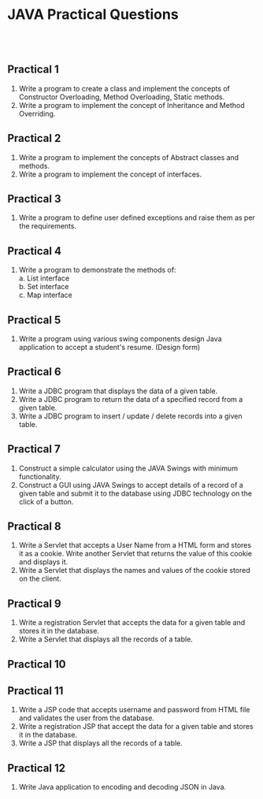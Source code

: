 <h1>JAVA Practical Questions</h1>
<br>
<br>

## Practical 1

1. Write a program to create a class and implement the concepts of Constructor Overloading, Method Overloading, Static methods.
2. Write a program to implement the concept of Inheritance and Method Overriding.

## Practical 2

1. Write a program to implement the concepts of Abstract classes and methods.
2. Write a program to implement the concept of interfaces.

## Practical 3

1. Write a program to define user defined exceptions and raise them as per the requirements.

## Practical 4

1. Write a program to demonstrate the methods of:<br>
    a. List interface<br>
    b. Set interface<br>
    c. Map interface<br>

## Practical 5

1. Write a program using various swing components design Java application to accept a student's resume. (Design form)

## Practical 6

1. Write a JDBC program that displays the data of a given table.
2. Write a JDBC program to return the data of a specified record from a given table.
3. Write a JDBC program to insert / update / delete records into a given table.

## Practical 7

1. Construct a simple calculator using the JAVA Swings with minimum functionality.
2. Construct a GUI using JAVA Swings to accept details of a record of a given table and submit it to the database using JDBC technology on the click of a button.

## Practical 8

1. Write a Servlet that accepts a User Name from a HTML form and stores it as a cookie. Write another Servlet that returns the value of this cookie and displays it.
2. Write a Servlet that displays the names and values of the cookie stored on the client.

## Practical 9

1. Write a registration Servlet that accepts the data for a given table and stores it in the database.
2. Write a Servlet that displays all the records of a table.

## Practical 10

## Practical 11

1. Write a JSP code that accepts username and password from HTML file and validates the user from the database.
2. Write a registration JSP that accept the data for a given table and stores it in the database.
3. Write a JSP that displays all the records of a table.

## Practical 12

1. Write Java application to encoding and decoding JSON in Java.


